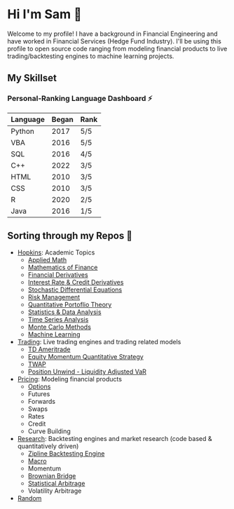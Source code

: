# Hi I'm Sam 👋

Welcome to my profile! I have a background in Financial Engineering and have worked in Financial Services (Hedge Fund Industry). I'll be using this profile to open source code ranging from modeling financial products to live trading/backtesting engines to machine learning projects. 

## My Skillset
### Personal-Ranking Language Dashboard :zap:
| Language     | Began  | Rank     |
| ------------- | ------------- | -------- |
| Python          | 2017         | 5/5  |
| VBA           | 2016         | 5/5  |
| SQL           | 2016         | 4/5  |
| C++           | 2022         | 3/5  |
| HTML           | 2010         | 3/5  |
| CSS           | 2010         | 3/5  |
| R           | 2020         | 2/5  |
| Java           | 2016         | 1/5  |

## Sorting through my Repos :thought_balloon:
* [Hopkins](https://github.com/slasker1/Hopkins): Academic Topics
  * [Applied Math](https://github.com/slasker1/Hopkins/tree/main/AppliedMath)
  * [Mathematics of Finance](https://github.com/slasker1/Hopkins/tree/main/MathofFinance)
  * [Financial Derivatives](https://github.com/slasker1/Hopkins/tree/main/FinancialDerivatives)
  * [Interest Rate & Credit Derivatives](https://github.com/slasker1/Hopkins/tree/main/InterestRate_and_CreditDerivatives)
  * [Stochastic Differential Equations](https://github.com/slasker1/Hopkins/tree/main/StochasticDifferentialEquations)
  * [Risk Management](https://github.com/slasker1/Hopkins/tree/main/FinancialRiskMgmt)
  * [Quantitative Portoflio Theory](https://github.com/slasker1/Hopkins/tree/main/QuantPortfolioMgmt)
  * [Statistics & Data Analysis](https://github.com/slasker1/Hopkins/tree/main/Statistics_and_DataAnalysis)
  * [Time Series Analysis](https://github.com/slasker1/Hopkins/tree/main/TimeSeriesAnalysis)
  * [Monte Carlo Methods](https://github.com/slasker1/Hopkins/tree/main/MonteCarloMethods)
  * [Machine Learning](https://github.com/slasker1/Hopkins/tree/main/MachineLearning)
* [Trading](https://github.com/slasker1/Trading): Live trading engines and trading related models
  * [TD Ameritrade](https://github.com/slasker1/Trading/tree/main/TD_Ameritrade)
  * [Equity Momentum Quantitative Strategy](https://github.com/slasker1/Trading/tree/main/EquityMomentumStrat)
  * [TWAP](https://github.com/slasker1/Trading/tree/main/TWAP)
  * [Position Unwind - Liquidity Adjusted VaR](https://github.com/slasker1/Trading/tree/main/PositionUnwind)
* [Pricing](https://github.com/slasker1/Pricing): Modeling financial products
  * [Options](https://github.com/slasker1/Pricing/tree/main/Options)
  * Futures
  * Forwards
  * Swaps
  * Rates
  * Credit
  * Curve Building
* [Research](https://github.com/slasker1/Research): Backtesting engines and market research (code based & quantitatively driven)
  * [Zipline Backtesting Engine](https://github.com/slasker1/Research/tree/main/BacktestingEngine)
  * [Macro](https://github.com/slasker1/Research/tree/main/Macro)
  * Momentum
  * [Brownian Bridge](https://github.com/slasker1/Research/tree/main/BrownianBridge)
  * [Statistical Arbitrage](https://github.com/slasker1/Research/tree/main/StatArb)
  * Volatility Arbitrage
* [Random](https://github.com/slasker1/Random)
